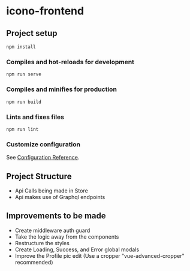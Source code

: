 # icono-frontend

## Project setup
```
npm install
```

### Compiles and hot-reloads for development
```
npm run serve
```

### Compiles and minifies for production
```
npm run build
```

### Lints and fixes files
```
npm run lint
```

### Customize configuration
See [Configuration Reference](https://cli.vuejs.org/config/).




## Project Structure

- Api Calls being made in Store
- Api makes use of Graphql endpoints 


## Improvements to be made
 - Create middleware auth guard 
 - Take the logic away from the components
 - Restructure the styles
 - Create Loading, Success, and Error global modals
 - Improve the Profile pic edit (Use a cropper "vue-advanced-cropper" recommended)